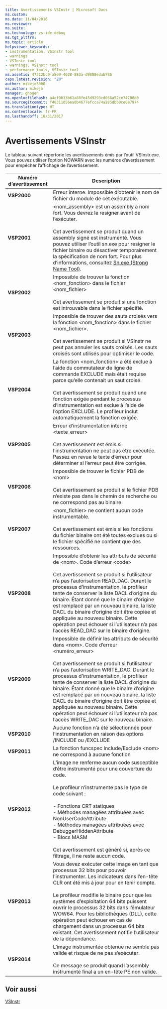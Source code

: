 ```yaml
---
title: Avertissements VSInstr | Microsoft Docs
ms.custom: 
ms.date: 11/04/2016
ms.reviewer: 
ms.suite: 
ms.technology: vs-ide-debug
ms.tgt_pltfrm: 
ms.topic: article
helpviewer_keywords:
- instrumentation, VSInstr tool
- warnings
- VSInstr tool
- warnings, VSInstr tool
- performance tools, VSInstr tool
ms.assetid: 47512bc9-a8e9-4628-883a-d9888edab786
caps.latest.revision: "20"
author: mikejo5000
ms.author: mikejo
manager: ghogen
ms.openlocfilehash: a4ef9833b61a88fe45d9293cd036a52ce74788d0
ms.sourcegitcommit: f40311056ea0b4677efcca74a285dbb0ce0e7974
ms.translationtype: HT
ms.contentlocale: fr-FR
ms.lasthandoff: 10/31/2017
---
```

# <a name="vsinstr-warnings"></a>Avertissements VSInstr
Le tableau suivant répertorie les avertissements émis par l’outil VSInstr.exe. Vous pouvez utiliser l’option NOWARN avec les numéros d’avertissement pour empêcher l’affichage de l’avertissement.  
  
|Numéro d’avertissement|Description|  
|--------------------|-----------------|  
|**VSP2000**|Erreur interne. Impossible d’obtenir le nom de fichier du module de cet exécutable.|  
|**VSP2001**|\<nom_assembly> est un assembly à nom fort. Vous devrez le resigner avant de l’exécuter.<br /><br /> Cet avertissement se produit quand un assembly signé est instrumenté. Vous pouvez utiliser l’outil sn.exe pour resigner le fichier binaire ou désactiver temporairement la spécification de nom fort. Pour plus d’informations, consultez [Sn.exe (Strong Name Tool)](/dotnet/framework/tools/sn-exe-strong-name-tool).|  
|**VSP2002**|Impossible de trouver la fonction \<nom_fonction> dans le fichier \<nom_fichier><br /><br /> Cet avertissement se produit si une fonction est introuvable dans le fichier spécifié.|  
|**VSP2003**|Impossible de trouver des sauts croisés vers la fonction \<nom_fonction> dans le fichier \<nom_fichier>.<br /><br /> Cet avertissement se produit si VSInstr ne peut pas annuler les sauts croisés. Les sauts croisés sont utilisés pour optimiser le code.|  
|**VSP2004**|La fonction \<nom_fonction> a été exclue à l’aide du commutateur de ligne de commande EXCLUDE mais était requise parce qu’elle contenait un saut croisé.<br /><br /> Cet avertissement se produit quand une fonction exigée pendant le processus d’instrumentation est exclue à l’aide de l’option EXCLUDE. Le profileur inclut automatiquement la fonction exigée.|  
|**VSP2005**|Erreur d’instrumentation interne \<texte_erreur><br /><br /> Cet avertissement est émis si l’instrumentation ne peut pas être exécutée. Passez en revue le texte d’erreur pour déterminer si l’erreur peut être corrigée.|  
|**VSP2006**|Impossible de trouver le fichier PDB de \<nom><br /><br /> Cet avertissement se produit si le fichier PDB n’existe pas dans le chemin de recherche ou ne correspond pas au binaire.|  
|**VSP2007**|\<nom_fichier> ne contient aucun code instrumentable.<br /><br /> Cet avertissement est émis si les fonctions du fichier binaire ont été toutes exclues ou si le fichier spécifié ne contient que des ressources.|  
|**VSP2008**|Impossible d’obtenir les attributs de sécurité de \<nom>. Code d’erreur \<code><br /><br /> Cet avertissement se produit si l’utilisateur n’a pas l’autorisation READ_DAC. Durant le processus d’instrumentation, le profileur tente de conserver la liste DACL d’origine du binaire. Étant donné que le binaire d’origine est remplacé par un nouveau binaire, la liste DACL du binaire d’origine doit être copiée et appliquée au nouveau binaire. Cette opération peut échouer si l’utilisateur n’a pas l’accès READ_DAC sur le binaire d’origine.|  
|**VSP2009**|Impossible de définir les attributs de sécurité dans \<nom>. Code d’erreur \<numéro_erreur><br /><br /> Cet avertissement se produit si l’utilisateur n’a pas l’autorisation WRITE_DAC. Durant le processus d’instrumentation, le profileur tente de conserver la liste DACL d’origine du binaire. Étant donné que le binaire d’origine est remplacé par un nouveau binaire, la liste DACL du binaire d’origine doit être copiée et appliquée au nouveau binaire. Cette opération peut échouer si l’utilisateur n’a pas l’accès WRITE_DAC sur le nouveau binaire.|  
|**VSP2010**|Aucune fonction n’a été sélectionnée pour l’instrumentation en raison des options /INCLUDE ou /EXCLUDE|  
|**VSP2011**|La fonction funcspec Include/Exclude \<nom> ne correspond à aucune fonction|  
|**VSP2012**|L’image ne renferme aucun code susceptible d’être instrumenté pour une couverture du code.<br /><br /> Le profileur n’instrumente pas le type de code suivant :<br /><br /> -   Fonctions CRT statiques<br />-   Méthodes managées attribuées avec NonUserCodeAttribute<br />-   Méthodes managées attribuées avec DebuggerHiddenAttribute<br />-   Blocs MASM<br /><br /> Cet avertissement est généré si, après ce filtrage, il ne reste aucun code.|  
|**VSP2013**|Vous devez exécuter cette image en tant que processus 32 bits pour pouvoir l’instrumenter. Les indicateurs dans l’en-tête CLR ont été mis à jour pour en tenir compte.<br /><br /> Le profileur modifie le binaire pour que les systèmes d’exploitation 64 bits puissent ouvrir le processus 32 bits dans l’émulateur WOW64. Pour les bibliothèques (DLL), cette opération peut échouer en cas de chargement dans un processus 64 bits existant. Cet avertissement notifie l’utilisateur de la dépendance.|  
|**VSP2014**|L’image instrumentée obtenue ne semble pas valide et risque de ne pas s’exécuter.<br /><br /> Ce message se produit quand l’assembly instrumenté final a un en-tête PE non valide.|  
  
## <a name="see-also"></a>Voir aussi  
 [VSInstr](../profiling/vsinstr.md)